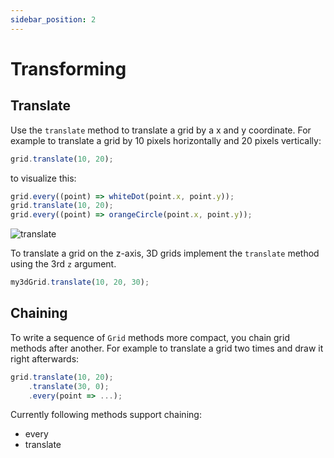 ```yaml
---
sidebar_position: 2
---
```


# Transforming

## Translate

Use the `translate` method to translate a grid by a x and y coordinate. For example to translate a grid by 10 pixels horizontally and 20 pixels vertically:

```js
grid.translate(10, 20);
```

to visualize this:

```js
grid.every((point) => whiteDot(point.x, point.y));
grid.translate(10, 20);
grid.every((point) => orangeCircle(point.x, point.y));
```

![translate](/translate.png)

To translate a grid on the z-axis, 3D grids implement the `translate` method using the 3rd `z` argument.

```ts
my3dGrid.translate(10, 20, 30); 
```

## Chaining

To write a sequence of `Grid` methods more compact, you chain grid methods after another. For example to translate a grid two times and draw it right afterwards:

```ts
grid.translate(10, 20);
    .translate(30, 0);
    .every(point => ...);
```

Currently following methods support chaining:

- every
- translate
